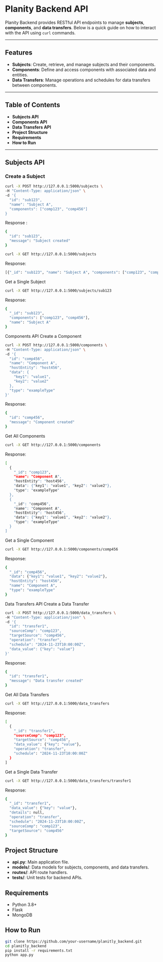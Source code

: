 # Planity Backend API

Planity Backend provides RESTful API endpoints to manage **subjects**, **components**, and **data transfers**. Below is a quick guide on how to interact with the API using `curl` commands.

---

## Features

- **Subjects**: Create, retrieve, and manage subjects and their components.
- **Components**: Define and access components with associated data and entities.
- **Data Transfers**: Manage operations and schedules for data transfers between components.

---

## Table of Contents

- **Subjects API**
- **Components API**
- **Data Transfers API**
- **Project Structure**
- **Requirements**
- **How to Run**
---

## Subjects API

###  Create a Subject

```bash
curl -X POST http://127.0.0.1:5000/subjects \
-H "Content-Type: application/json" \
-d '{
  "id": "sub123",
  "name": "Subject A",
  "components": ["comp123", "comp456"]
}
```
Response : 

```bash
{
  "id": "sub123",
  "message": "Subject created"
}
```
```bash
curl -X GET http://127.0.0.1:5000/subjects
```
Response:
```bash
[{"_id": "sub123", "name": "Subject A", "components": ["comp123", "comp456"]}]
```
Get a Single Subject
```bash
curl -X GET http://127.0.0.1:5000/subjects/sub123
```
Response:
```bash
{
  "_id": "sub123",
  "components": ["comp123", "comp456"],
  "name": "Subject A"
}
```

Components API
  Create a Component

```bash
curl -X POST http://127.0.0.1:5000/components \
-H "Content-Type: application/json" \
-d '{
  "id": "comp456",
  "name": "Component A",
  "hostEntity": "host456",
  "data": {
    "key1": "value1",
    "key2": "value2"
  },
  "type": "exampleType"
}'
```
Response:
```bash
{
  "id": "comp456",
  "message": "Component created"
}
```
 Get All Components
```bash
curl -X GET http://127.0.0.1:5000/components
```
Response:
```bash
[
  {
    "_id": "comp123",
    "name": "Component A",
    "hostEntity": "host456",
    "data": {"key1": "value1", "key2": "value2"},
    "type": "exampleType"
  },
  {
    "_id": "comp456",
    "name": "Component A",
    "hostEntity": "host456",
    "data": {"key1": "value1", "key2": "value2"},
    "type": "exampleType"
  }
]
```
Get a Single Component
```bash
curl -X GET http://127.0.0.1:5000/components/comp456
```
Response:
```bash
{
  "_id": "comp456",
  "data": {"key1": "value1", "key2": "value2"},
  "hostEntity": "host456",
  "name": "Component A",
  "type": "exampleType"
}
```
Data Transfers API
  Create a Data Transfer
```bash
curl -X POST http://127.0.0.1:5000/data_transfers \
-H "Content-Type: application/json" \
-d '{
  "id": "transfer1",
  "sourceComp": "comp123",
  "targetSource": "comp456",
  "operation": "transfer",
  "schedule": "2024-11-23T10:00:00Z",
  "data_value": {"key": "value"}
}'
```
Response:
```bash
{
  "id": "transfer1",
  "message": "Data transfer created"
}
```
Get All Data Transfers
```bash
curl -X GET http://127.0.0.1:5000/data_transfers
```
Response:
```bash
[
  {
    "_id": "transfer1",
    "sourceComp": "comp123",
    "targetSource": "comp456",
    "data_value": {"key": "value"},
    "operation": "transfer",
    "schedule": "2024-11-23T10:00:00Z"
  }
]
```
Get a Single Data Transfer
```bash
curl -X GET http://127.0.0.1:5000/data_transfers/transfer1
```
Response:
```bash
{
  "_id": "transfer1",
  "data_value": {"key": "value"},
  "details": null,
  "operation": "transfer",
  "schedule": "2024-11-23T10:00:00Z",
  "sourceComp": "comp123",
  "targetSource": "comp456"
}
```
## Project Structure

- **api.py**: Main application file.
- **models/**: Data models for subjects, components, and data transfers.
- **routes/**: API route handlers.
- **tests/**: Unit tests for backend APIs.

##  Requirements

- Python 3.8+
- Flask
- MongoDB

##  How to Run

   ```bash
   git clone https://github.com/your-username/planitly_backend.git
   cd planitly_backend
   pip install -r requirements.txt
   python app.py
```

